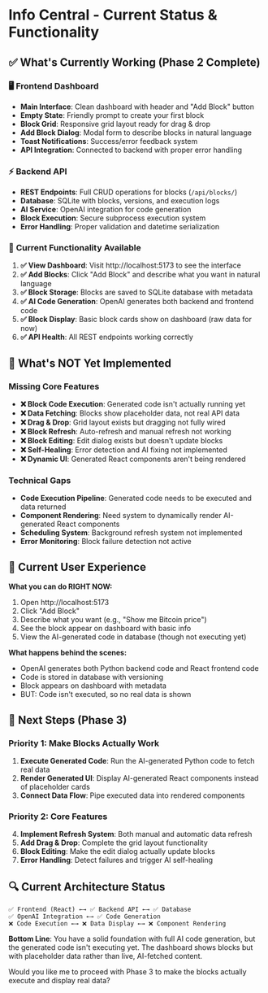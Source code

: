 # Info Central - Current Status & Functionality

## ✅ What's Currently Working (Phase 2 Complete)

### 🖥️ **Frontend Dashboard** 
- **Main Interface**: Clean dashboard with header and "Add Block" button
- **Empty State**: Friendly prompt to create your first block
- **Block Grid**: Responsive grid layout ready for drag & drop
- **Add Block Dialog**: Modal form to describe blocks in natural language
- **Toast Notifications**: Success/error feedback system
- **API Integration**: Connected to backend with proper error handling

### ⚡ **Backend API**
- **REST Endpoints**: Full CRUD operations for blocks (`/api/blocks/`)
- **Database**: SQLite with blocks, versions, and execution logs
- **AI Service**: OpenAI integration for code generation 
- **Block Execution**: Secure subprocess execution system
- **Error Handling**: Proper validation and datetime serialization

### 🔧 **Current Functionality Available**

1. **✅ View Dashboard**: Visit http://localhost:5173 to see the interface
2. **✅ Add Blocks**: Click "Add Block" and describe what you want in natural language
3. **✅ Block Storage**: Blocks are saved to SQLite database with metadata
4. **✅ AI Code Generation**: OpenAI generates both backend and frontend code
5. **✅ Block Display**: Basic block cards show on dashboard (raw data for now)
6. **✅ API Health**: All REST endpoints working correctly

## 🚧 What's NOT Yet Implemented

### Missing Core Features
- **❌ Block Code Execution**: Generated code isn't actually running yet
- **❌ Data Fetching**: Blocks show placeholder data, not real API data
- **❌ Drag & Drop**: Grid layout exists but dragging not fully wired
- **❌ Block Refresh**: Auto-refresh and manual refresh not working
- **❌ Block Editing**: Edit dialog exists but doesn't update blocks
- **❌ Self-Healing**: Error detection and AI fixing not implemented
- **❌ Dynamic UI**: Generated React components aren't being rendered

### Technical Gaps
- **Code Execution Pipeline**: Generated code needs to be executed and data returned
- **Component Rendering**: Need system to dynamically render AI-generated React components
- **Scheduling System**: Background refresh system not implemented
- **Error Monitoring**: Block failure detection not active

## 🎯 Current User Experience

**What you can do RIGHT NOW:**
1. Open http://localhost:5173
2. Click "Add Block" 
3. Describe what you want (e.g., "Show me Bitcoin price")
4. See the block appear on dashboard with basic info
5. View the AI-generated code in database (though not executing yet)

**What happens behind the scenes:**
- OpenAI generates both Python backend code and React frontend code
- Code is stored in database with versioning
- Block appears on dashboard with metadata
- BUT: Code isn't executed, so no real data is shown

## 🚀 Next Steps (Phase 3)

### Priority 1: Make Blocks Actually Work
1. **Execute Generated Code**: Run the AI-generated Python code to fetch real data
2. **Render Generated UI**: Display AI-generated React components instead of placeholder cards
3. **Connect Data Flow**: Pipe executed data into rendered components

### Priority 2: Core Features
4. **Implement Refresh System**: Both manual and automatic data refresh
5. **Add Drag & Drop**: Complete the grid layout functionality  
6. **Block Editing**: Make the edit dialog actually update blocks
7. **Error Handling**: Detect failures and trigger AI self-healing

## 🔍 Current Architecture Status

```
✅ Frontend (React) ←→ ✅ Backend API ←→ ✅ Database
✅ OpenAI Integration ←→ ✅ Code Generation
❌ Code Execution ←→ ❌ Data Display ←→ ❌ Component Rendering
```

**Bottom Line**: You have a solid foundation with full AI code generation, but the generated code isn't executing yet. The dashboard shows blocks but with placeholder data rather than live, AI-fetched content.

Would you like me to proceed with Phase 3 to make the blocks actually execute and display real data?